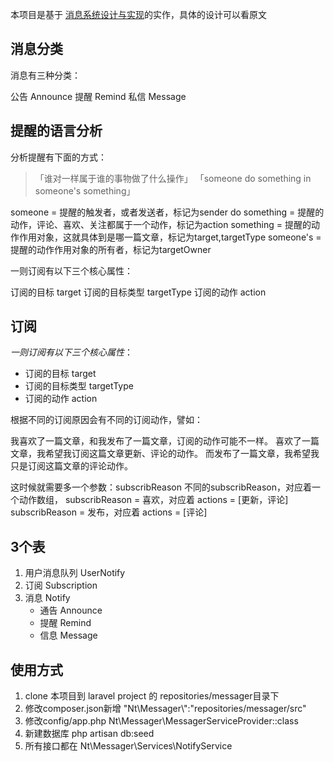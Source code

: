 本项目是基于 [消息系统设计与实现](http://www.jianshu.com/p/f4d7827821f1)的实作，具体的设计可以看原文

## 消息分类
消息有三种分类：

公告 Announce
提醒 Remind
私信 Message

## 提醒的语言分析
   
分析提醒有下面的方式：

> 「谁对一样属于谁的事物做了什么操作」
> 「someone do something in someone's something」

someone = 提醒的触发者，或者发送者，标记为sender
do something = 提醒的动作，评论、喜欢、关注都属于一个动作，标记为action
something = 提醒的动作作用对象，这就具体到是哪一篇文章，标记为target,targetType
someone's = 提醒的动作作用对象的所有者，标记为targetOwner

一则订阅有以下三个核心属性：

订阅的目标 target
订阅的目标类型 targetType
订阅的动作 action

## 订阅

*一则订阅有以下三个核心属性*：

- 订阅的目标 target
- 订阅的目标类型 targetType
- 订阅的动作 action

根据不同的订阅原因会有不同的订阅动作，譬如：

我喜欢了一篇文章，和我发布了一篇文章，订阅的动作可能不一样。
喜欢了一篇文章，我希望我订阅这篇文章更新、评论的动作。
而发布了一篇文章，我希望我只是订阅这篇文章的评论动作。

这时候就需要多一个参数：subscribReason
不同的subscribReason，对应着一个动作数组，
subscribReason = 喜欢，对应着 actions = [更新，评论]
subscribReason = 发布，对应着 actions = [评论]

## 3个表
1. 用户消息队列 UserNotify
2. 订阅 Subscription
3. 消息 Notify
    - 通告 Announce
    - 提醒 Remind
    - 信息 Message
    
## 使用方式

1. clone 本项目到 laravel project 的 repositories/messager目录下
2. 修改composer.json新增 "Nt\\Messager\\":"repositories/messager/src"
3. 修改config/app.php Nt\Messager\MessagerServiceProvider::class
4. 新建数据库 php artisan db:seed
5. 所有接口都在 Nt\Messager\Services\NotifyService


